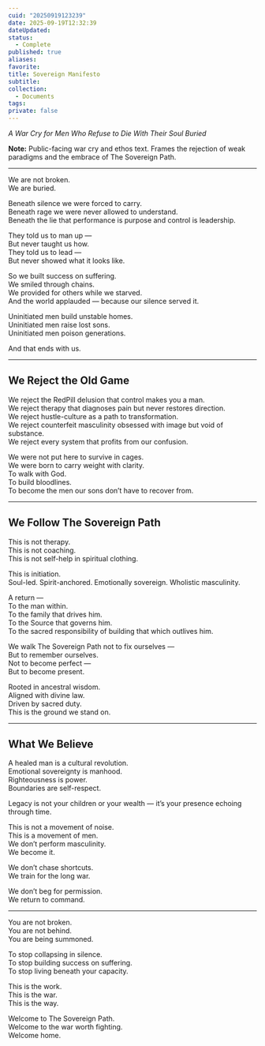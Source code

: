 ```yaml
---
cuid: "20250919123239"
date: 2025-09-19T12:32:39
dateUpdated:
status:
  - Complete 
published: true
aliases:
favorite:
title: Sovereign Manifesto
subtitle:
collection:
  - Documents
tags:
private: false
---
```

*A War Cry for Men Who Refuse to Die With Their Soul Buried*  
  
**Note:** Public-facing war cry and ethos text. Frames the rejection of weak paradigms and the embrace of The Sovereign Path.  
***
We are not broken.  
We are buried.  
  
Beneath silence we were forced to carry.  
Beneath rage we were never allowed to understand.  
Beneath the lie that performance is purpose and control is leadership.  
  
They told us to man up —  
But never taught us how.  
They told us to lead —  
But never showed what it looks like.  
  
So we built success on suffering.  
We smiled through chains.  
We provided for others while we starved.  
And the world applauded — because our silence served it.  
  
Uninitiated men build unstable homes.  
Uninitiated men raise lost sons.  
Uninitiated men poison generations.  
  
And that ends with us.  
***
## We Reject the Old Game
We reject the RedPill delusion that control makes you a man.  
We reject therapy that diagnoses pain but never restores direction.  
We reject hustle-culture as a path to transformation.  
We reject counterfeit masculinity obsessed with image but void of substance.  
We reject every system that profits from our confusion.  
  
We were not put here to survive in cages.  
We were born to carry weight with clarity.  
To walk with God.  
To build bloodlines.  
To become the men our sons don’t have to recover from.  
*** 
## We Follow The Sovereign Path  
This is not therapy.  
This is not coaching.  
This is not self-help in spiritual clothing.  
  
This is initiation.  
Soul-led. Spirit-anchored. Emotionally sovereign. Wholistic masculinity.  
  
A return —  
To the man within.  
To the family that drives him.  
To the Source that governs him.  
To the sacred responsibility of building that which outlives him.  
  
We walk The Sovereign Path not to fix ourselves —  
But to remember ourselves.  
Not to become perfect —  
But to become present.  
  
Rooted in ancestral wisdom.  
Aligned with divine law.  
Driven by sacred duty.  
This is the ground we stand on.  
***
## What We Believe  
A healed man is a cultural revolution.  
Emotional sovereignty is manhood.  
Righteousness is power.  
Boundaries are self-respect.  
  
Legacy is not your children or your wealth — it’s your presence echoing through time.  
  
This is not a movement of noise.  
This is a movement of men.  
We don’t perform masculinity.  
We become it.  
  
We don’t chase shortcuts.  
We train for the long war.  
  
We don’t beg for permission.  
We return to command.  
***

You are not broken.  
You are not behind.  
You are being summoned.  
  
To stop collapsing in silence.  
To stop building success on suffering.  
To stop living beneath your capacity.  
  
This is the work.  
This is the war.  
This is the way.  
  
Welcome to The Sovereign Path.  
Welcome to the war worth fighting.  
Welcome home.  
